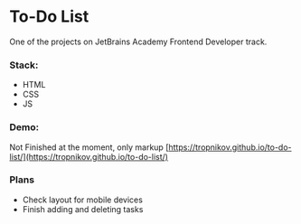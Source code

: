 # To-Do List 

One of the projects on JetBrains Academy Frontend Developer track.  

### Stack:  
* HTML
* CSS
* JS
  
### Demo:  

Not Finished at the moment, only markup
[https://tropnikov.github.io/to-do-list/](https://tropnikov.github.io/to-do-list/)

### Plans
- Check layout for mobile devices
- Finish adding and deleting tasks
 